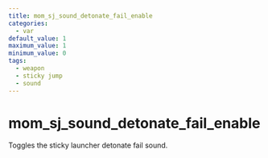 ```yaml
---
title: mom_sj_sound_detonate_fail_enable
categories:
  - var
default_value: 1
maximum_value: 1
minimum_value: 0
tags:
  - weapon
  - sticky jump
  - sound
---
```


# mom_sj_sound_detonate_fail_enable

Toggles the sticky launcher detonate fail sound.
